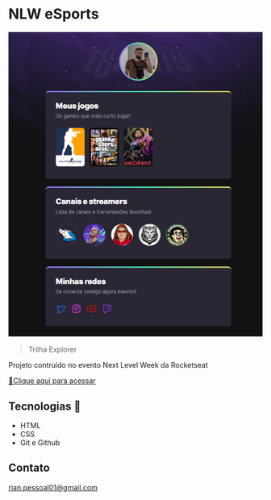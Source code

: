 # NLW eSports

![preview](./.github/preview.png)

>Trilha Explorer

Projeto contruído no evento Next Level Week da Rocketseat

[🔗Clique aqui para acessar](https://rianRDO.github.io/nlw-esports-explorer)

##  Tecnologias 🚀

- HTML 
- CSS
- Git e Github

## Contato
rian.pessoal01@gmail.com